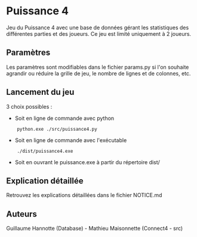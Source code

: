 # Puissance 4
Jeu du Puissance 4 avec une base de données gérant les statistiques des différentes parties et des joueurs.
Ce jeu est limité uniquement à 2 joueurs.

## Paramètres
Les paramètres sont modifiables dans le fichier params.py si l'on souhaite 
agrandir ou réduire la grille de jeu, le nombre de lignes et de colonnes, etc.

## Lancement du jeu
3 choix possibles : 
* Soit en ligne de commande avec python
```
    python.exe ./src/puissance4.py
```
* Soit en ligne de commande avec l'exécutable
```
    ./dist/puissance4.exe
```
* Soit en ouvrant le puissance.exe à partir du répertoire dist/

## Explication détaillée

Retrouvez les explications détaillées dans le fichier NOTICE.md

## Auteurs
Guillaume Hannotte (Database) - Mathieu Maisonnette (Connect4 - src)
